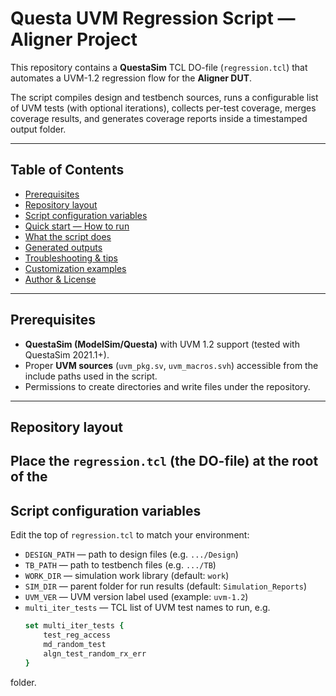 # Questa UVM Regression Script — Aligner Project

This repository contains a **QuestaSim** TCL DO-file (`regression.tcl`) that automates a UVM-1.2 regression flow for the **Aligner DUT**.  

The script compiles design and testbench sources, runs a configurable list of UVM tests (with optional iterations), collects per-test coverage, merges coverage results, and generates coverage reports inside a timestamped output folder.

---

## Table of Contents
- [Prerequisites](#prerequisites)
- [Repository layout](#repository-layout)
- [Script configuration variables](#script-configuration-variables)
- [Quick start — How to run](#quick-start--how-to-run)
- [What the script does](#what-the-script-does)
- [Generated outputs](#generated-outputs)
- [Troubleshooting & tips](#troubleshooting--tips)
- [Customization examples](#customization-examples)
- [Author & License](#author--license)

---

## Prerequisites
- **QuestaSim (ModelSim/Questa)** with UVM 1.2 support (tested with QuestaSim 2021.1+).  
- Proper **UVM sources** (`uvm_pkg.sv`, `uvm_macros.svh`) accessible from the include paths used in the script.  
- Permissions to create directories and write files under the repository.

---

## Repository layout
Place the `regression.tcl` (the DO-file) at the root of the 
---

## Script configuration variables
Edit the top of `regression.tcl` to match your environment:

- `DESIGN_PATH` — path to design files (e.g. `.../Design`)  
- `TB_PATH` — path to testbench files (e.g. `.../TB`)  
- `WORK_DIR` — simulation work library (default: `work`)  
- `SIM_DIR` — parent folder for run results (default: `Simulation_Reports`)  
- `UVM_VER` — UVM version label used (example: `uvm-1.2`)  
- `multi_iter_tests` — TCL list of UVM test names to run, e.g.  
  ```tcl
  set multi_iter_tests {
      test_reg_access
      md_random_test
      algn_test_random_rx_err
  }
 folder.


